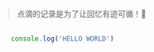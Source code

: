 

> 点滴的记录是为了让回忆有迹可循！:smiling_face_with_three_hearts:
```javascript
	
	console.log('HELLO WORLD')

```
